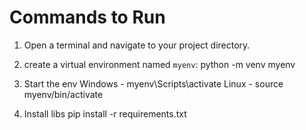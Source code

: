 # Commands to Run

1. Open a terminal and navigate to your project directory.
2. create a virtual environment named `myenv`:
python -m venv myenv

3. Start the env
Windows - myenv\Scripts\activate
Linux - source myenv/bin/activate

4. Install libs
pip install -r requirements.txt
